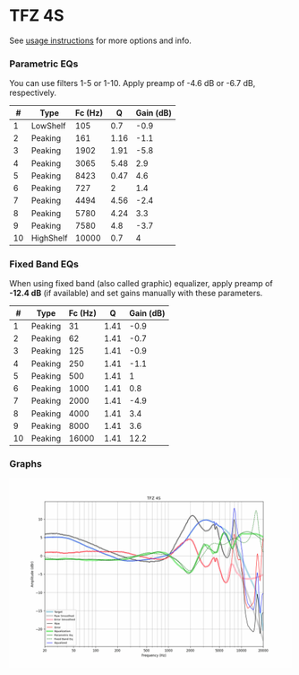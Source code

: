 # TFZ 4S
See [usage instructions](https://github.com/jaakkopasanen/AutoEq#usage) for more options and info.

### Parametric EQs
You can use filters 1-5 or 1-10. Apply preamp of -4.6 dB or -6.7 dB, respectively.

|   # | Type      |   Fc (Hz) |    Q |   Gain (dB) |
|-----|-----------|-----------|------|-------------|
|   1 | LowShelf  |       105 | 0.7  |        -0.9 |
|   2 | Peaking   |       161 | 1.16 |        -1.1 |
|   3 | Peaking   |      1902 | 1.91 |        -5.8 |
|   4 | Peaking   |      3065 | 5.48 |         2.9 |
|   5 | Peaking   |      8423 | 0.47 |         4.6 |
|   6 | Peaking   |       727 | 2    |         1.4 |
|   7 | Peaking   |      4494 | 4.56 |        -2.4 |
|   8 | Peaking   |      5780 | 4.24 |         3.3 |
|   9 | Peaking   |      7580 | 4.8  |        -3.7 |
|  10 | HighShelf |     10000 | 0.7  |         4   |

### Fixed Band EQs
When using fixed band (also called graphic) equalizer, apply preamp of **-12.4 dB** (if available) and set gains manually with these parameters.

|   # | Type    |   Fc (Hz) |    Q |   Gain (dB) |
|-----|---------|-----------|------|-------------|
|   1 | Peaking |        31 | 1.41 |        -0.9 |
|   2 | Peaking |        62 | 1.41 |        -0.7 |
|   3 | Peaking |       125 | 1.41 |        -0.9 |
|   4 | Peaking |       250 | 1.41 |        -1.1 |
|   5 | Peaking |       500 | 1.41 |         1   |
|   6 | Peaking |      1000 | 1.41 |         0.8 |
|   7 | Peaking |      2000 | 1.41 |        -4.9 |
|   8 | Peaking |      4000 | 1.41 |         3.4 |
|   9 | Peaking |      8000 | 1.41 |         3.6 |
|  10 | Peaking |     16000 | 1.41 |        12.2 |

### Graphs
![](./TFZ%204S.png)
